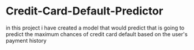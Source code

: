 # Credit-Card-Default-Predictor
in this project i have created a model that would predict that is going to predict the maximum chances of credit card default based on the user's payment history
